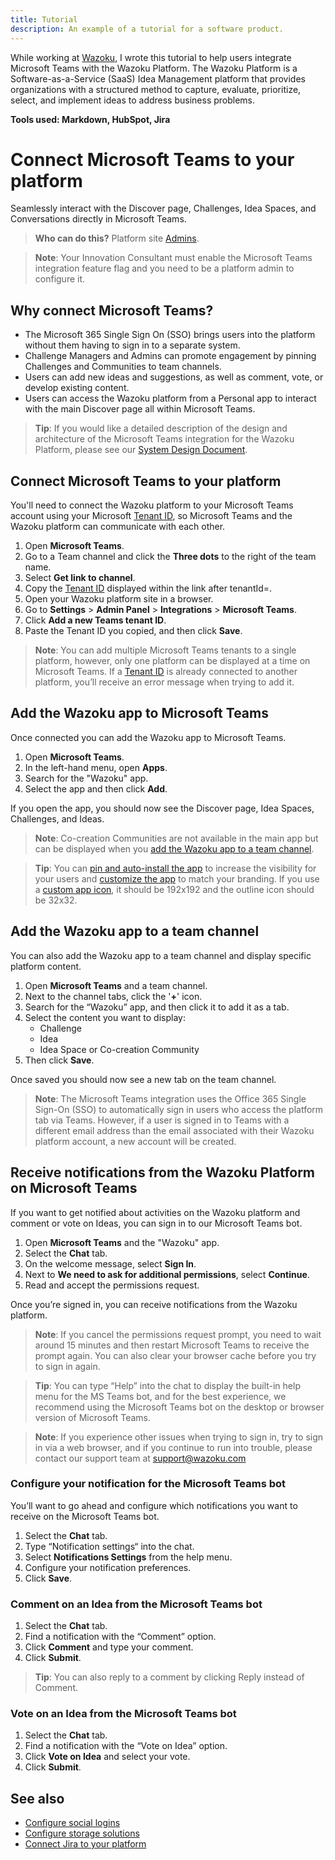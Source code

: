 ```yaml
---
title: Tutorial
description: An example of a tutorial for a software product.
---
```


While working at [Wazoku](https://support.wazoku.com/), I wrote this tutorial to help users integrate Microsoft Teams with the Wazoku Platform. The Wazoku Platform is a Software-as-a-Service (SaaS) Idea Management platform that provides organizations with a structured method to capture, evaluate, prioritize, select, and implement ideas to address business problems.

**Tools used: Markdown, HubSpot, Jira**

# Connect Microsoft Teams to your platform

Seamlessly interact with the Discover page, Challenges, Idea Spaces, and Conversations directly in Microsoft Teams.

> **Who can do this?** Platform site [Admins](https://support.wazoku.com/types-of-user-roles#admin).

> **Note**: Your Innovation Consultant must enable the Microsoft Teams integration feature flag and you need to be a platform admin to configure it.

## Why connect Microsoft Teams?

* The Microsoft 365 Single Sign On (SSO) brings users into the platform without them having to sign in to a separate system.
* Challenge Managers and Admins can promote engagement by pinning Challenges and Communities to team channels.
* Users can add new ideas and suggestions, as well as comment, vote, or develop existing content.
* Users can access the Wazoku platform from a Personal app to interact with the main Discover page all within Microsoft Teams.

> **Tip**: If you would like a detailed description of the design and architecture of the Microsoft Teams integration for the Wazoku Platform, please see our [System Design Document](https://info.wazoku.com/hubfs/System%20Design%20Document%20for%20Microsoft%20Teams%20integration%20on%20the%20Wazoku%20Platform.pdf?).

## Connect Microsoft Teams to your platform 

You'll need to connect the Wazoku platform to your Microsoft Teams account using your Microsoft [Tenant ID](https://learn.microsoft.com/en-us/sharepoint/find-your-office-365-tenant-id), so Microsoft Teams and the Wazoku platform can communicate with each other.

1. Open **Microsoft Teams**.
2. Go to a Team channel and click the **Three dots** to the right of the team name.
3. Select **Get link to channel**.
4. Copy the [Tenant ID](https://learn.microsoft.com/en-us/sharepoint/find-your-office-365-tenant-id) displayed within the link after tenantId=. 
5. Open your Wazoku platform site in a browser.
6. Go to **Settings** > **Admin Panel** > **Integrations** > **Microsoft Teams**.
7. Click **Add a new Teams tenant ID**.
8. Paste the Tenant ID you copied, and then click **Save**.

> **Note**: You can add multiple Microsoft Teams tenants to a single platform, however, only one platform can be displayed at a time on Microsoft Teams. If a [Tenant ID](https://learn.microsoft.com/en-us/sharepoint/find-your-office-365-tenant-id) is already connected to another platform, you’ll receive an error message when trying to add it. 

## Add the Wazoku app to Microsoft Teams

Once connected you can add the Wazoku app to Microsoft Teams.

1. Open **Microsoft Teams**. 
2. In the left-hand menu, open **Apps**. 
3. Search for the "Wazoku" app.
4. Select the app and then click **Add**. 

If you open the app, you should now see the Discover page, Idea Spaces, Challenges, and Ideas.

> **Note**: Co-creation Communities are not available in the main app but can be displayed when you [add the Wazoku app to a team channel](https://support.wazoku.com/microsoft-teams-integration#Add-the-Wazoku-app-to-a-channel).

> **Tip**: You can [pin and auto-install the app](https://learn.microsoft.com/en-us/microsoftteams/teams-app-setup-policies) to increase the visibility for your users and [customize the app](https://learn.microsoft.com/en-us/microsoftteams/customize-apps) to match your branding. If you use a [custom app icon](https://learn.microsoft.com/en-us/microsoftteams/platform/concepts/build-and-test/apps-package), it should be 192x192 and the outline icon should be 32x32.

## Add the Wazoku app to a team channel

You can also add the Wazoku app to a team channel and display specific platform content.

1. Open **Microsoft Teams** and a team channel. 
2. Next to the channel tabs, click the '**+**' icon. 
3. Search for the “Wazoku” app, and then click it to add it as a tab. 
4. Select the content you want to display:
    * Challenge 
    * Idea 
    * Idea Space or Co-creation Community 
5. Then click **Save**. 

Once saved you should now see a new tab on the team channel.

> **Note**: The Microsoft Teams integration uses the Office 365 Single Sign-On (SSO) to automatically sign in users who access the platform tab via Teams. However, if a user is signed in to Teams with a different email address than the email associated with their Wazoku platform account, a new account will be created.  

## Receive notifications from the Wazoku Platform on Microsoft Teams

If you want to get notified about activities on the Wazoku platform and comment or vote on Ideas, you can sign in to our Microsoft Teams bot.

1. Open **Microsoft Teams** and the "Wazoku" app.
2. Select the **Chat** tab.
3. On the welcome message, select **Sign In**.
4. Next to **We need to ask for additional permissions**, select **Continue**.
5. Read and accept the permissions request.

Once you’re signed in, you can receive notifications from the Wazoku platform.

> **Note**: If you cancel the permissions request prompt, you need to wait around 15 minutes and then restart Microsoft Teams to receive the prompt again. You can also clear your browser cache before you try to sign in again.

> **Tip**: You can type “Help” into the chat to display the built-in help menu for the MS Teams bot, and for the best experience, we recommend using the Microsoft Teams bot on the desktop or browser version of Microsoft Teams.

> **Note**: If you experience other issues when trying to sign in, try to sign in via a web browser, and if you continue to run into trouble, please contact our support team at [support@wazoku.com](mailto:support@wazoku.com)

### Configure your notification for the Microsoft Teams bot
You’ll want to go ahead and configure which notifications you want to receive on the Microsoft Teams bot.

1. Select the **Chat** tab.
2. Type “Notification settings“ into the chat.
3. Select **Notifications Settings** from the help menu.
4. Configure your notification preferences.
5. Click **Save**.

### Comment on an Idea from the Microsoft Teams bot

1. Select the **Chat** tab.
2. Find a notification with the “Comment” option.
3. Click **Comment** and type your comment.
4. Click **Submit**.

> **Tip**: You can also reply to a comment by clicking Reply instead of Comment.

### Vote on an Idea from the Microsoft Teams bot

1. Select the **Chat** tab.
2. Find a notification with the “Vote on Idea” option.
3. Click **Vote on Idea** and select your vote.
4. Click **Submit**.

## See also

* [Configure social logins](https://support.wazoku.com/configure-social-logins)
* [Configure storage solutions](https://support.wazoku.com/configure-storage-solutions)
* [Connect Jira to your platform](https://support.wazoku.com/connect-jira-to-your-platform)